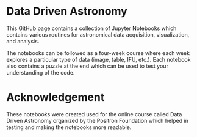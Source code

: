 # Data Driven Astronomy

This GitHub page contains a collection of Jupyter Notebooks which contains various routines for astronomical data acquisition, visualization, and analysis.

The notebooks can be followed as a four-week course where each week explores a particular type of data (image, table, IFU, etc.).
Each notebook also contains a puzzle at the end which can be used to test your understanding of the code.

# Acknowledgement

These notebooks were created used for the online course called Data Driven Astronomy organized by the Positron Foundation which helped in testing and making the notebooks more readable.

